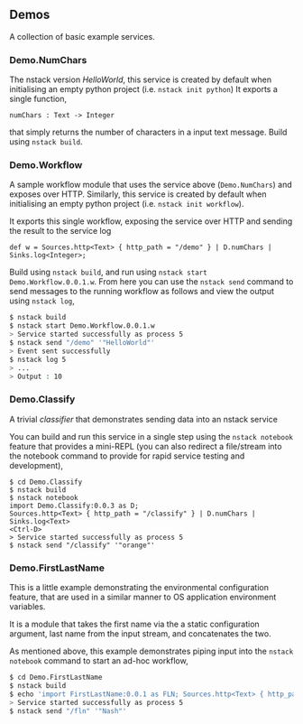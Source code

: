 ## Demos

A collection of basic example services.


### Demo.NumChars

The nstack version _HelloWorld_, this service is created by default when initialising an empty python project (i.e. `nstack init python`)
It exports a single function, 

```
numChars : Text -> Integer
```

that simply returns the number of characters in a input text message. Build using `nstack build`.


### Demo.Workflow

A sample workflow module that uses the service above (`Demo.NumChars`) and exposes over HTTP. Similarly, this service is created by default when initialising an empty python project (i.e. `nstack init workflow`).

It exports this single workflow, exposing the service over HTTP and sending the result to the service log

```
def w = Sources.http<Text> { http_path = "/demo" } | D.numChars | Sinks.log<Integer>;
```

Build using `nstack build`, and run using `nstack start Demo.Workflow.0.0.1.w`. From here you can use the `nstack send` command to send messages to the running workflow as follows and view the output using `nstack log`,

```bash
$ nstack build
$ nstack start Demo.Workflow.0.0.1.w
> Service started successfully as process 5
$ nstack send "/demo" '"HelloWorld"'
> Event sent successfully
$ nstack log 5
> ...
> Output : 10
```

### Demo.Classify

A trivial _classifier_ that demonstrates sending data into an nstack service

You can build and run this service in a single step using the `nstack notebook` feature that provides a mini-REPL (you can also redirect a file/stream into the notebook command to provide for rapid service testing and development),

```
$ cd Demo.Classify
$ nstack build
$ nstack notebook
import Demo.Classify:0.0.3 as D;
Sources.http<Text> { http_path = "/classify" } | D.numChars | Sinks.log<Text>
<Ctrl-D>
> Service started successfully as process 5
$ nstack send "/classify" '"orange"'
```

### Demo.FirstLastName

This is a little example demonstrating the environmental configuration feature,
 that are used in a similar manner to OS application environment variables.

It is a module that takes the first name via the a static configuration
argument, last name from the input stream, and concatenates the two.

As mentioned above, this example demonstrates piping input into the `nstack notebook` command to start an ad-hoc workflow,

```bash
$ cd Demo.FirstLastName
$ nstack build
$ echo 'import FirstLastName:0.0.1 as FLN; Sources.http<Text> { http_path = "/fln" } | FLN.full_name { first_name = "John" } | Sinks.log<Text>' | nstack notebook
> Service started successfully as process 5
$ nstack send "/fln" '"Nash"'
```

